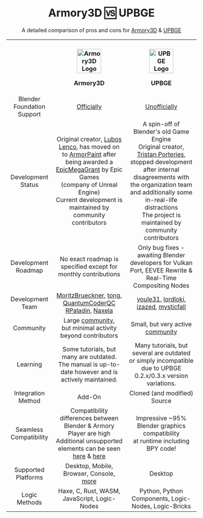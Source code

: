 <div align="center">
  <h1>Armory3D 🆚 UPBGE</h1>
  <p>A detailed comparison of pros and cons for <a href="https://www.armory3d.org">Armory3D</a> &amp; <a href="https://www.upbge.org">UPBGE</a></p>
</div>
<table align="center">
  <tr>
    <th>‎</th>
    <th>
      <br />
      <img src="https://avatars.githubusercontent.com/u/20436620?s=200&v=4" width=64 alt="Armory3D Logo" />
      <p>Armory3D</p>
    </th>
    <th>
      <br />
      <img src="https://avatars.githubusercontent.com/u/16006310?s=200&v=4" width=64 alt="UPBGE Logo" />
      <p>UPBGE</p>
    </th>
  </tr>
  <!-- Blender Foundation Support -->
  <tr align="center">
    <td>Blender Foundation Support</td>
    <td><a href="https://www.youtube.com/watch?v=EaMT6Nyu79w">Officially</a></td>
    <td><a href="https://www.youtube.com/watch?v=hS7iV3NfddI&start=512">Unofficially</a></td>
  </tr>
   <!-- Development Status -->
  <tr align="center">
    <td>Development Status</td>
    <td>Original creator, <a href="https://www.github.com/luboslenco">Lubos Lenco</a>, has moved on to <a href="https://www.armorpaint.org">ArmorPaint</a> after being awarded a <a href="https://www.youtube.com/watch?v=M1X2Qdz8QDc">EpicMegaGrant</a> by Epic Games<br />(company of Unreal Engine)<br />Current development is maintained by community contributors</td>
    <td>A spin-off of Blender's old Game Engine<br />Original creator, <a href="https://www.github.com/panzergame">Tristan Porteries</a>, stopped development after internal disagreements with the organization team and additionally some in-real-life distractions<br />The project is maintained by community contributors</td>
  </tr>
  <!-- Development Roadmap -->
  <tr align="center">
    <td>Development Roadmap</td>
    <td>No exact roadmap is specified except for monthly contributions</td>
    <td>Only bug fixes - awaiting Blender developers for Vulkan Port, EEVEE Rewrite & Real-Time Compositing Nodes</td>
  </tr>
  <!-- Development Team -->
  <tr align="center">
    <td>Development Team</td>
    <td><a href="https://www.github.com/MoritzBrueckner">MoritzBrueckner</a>, <a href="https://www.github.com/tong">tong</a>, <a href="https://www.github.com/QuantumCoderQC">QuantumCoderQC</a><br /><a href="https://www.github.com/rpaladin">RPaladin</a>, <a href="https://www.github.com/Naxela">Naxela</a></td>
      <td><a href="https://www.github.com/youle31">youle31</a>, <a href="https://www.github.com/lordloki">lordloki</a>, <a href="https://www.github.com/izazed">izazed</a>, <a href="https://www.github.com/mysticfall">mysticfall</a></td>
  </tr>
  <!-- Community -->
  <tr align="center">
    <td>Community</td>
    <td>Large <a href="https://discord.gg/axq6qWV">community</a>,<br />but minimal activity beyond contributors</td>
    <td>Small, but very active <a href="https://discord.gg/DsTJ8Ga">community</a></td>
  </tr>
  <!-- Learning -->
  <tr align="center">
    <td>Learning</td>
    <td>Some tutorials, but many are outdated.<br />The manual is up-to-date however and is actively maintained.</td>
    <td>Many tutorials, but several are outdated or simply incompatible due to UPBGE 0.2.x/0.3.x version variations.</td>
  </tr>
  <!-- Integration Method -->
  <tr align="center">
    <td>Integration Method</td>
    <td>Add-On</td>
    <td>Cloned (and modified) Source</td>
  </tr>
  <!-- Seamless Compatibility -->
  <tr align="center">
    <td>Seamless Compatibility</td>
    <td>Compatibility differences between Blender & Armory Player are high<br />Additional unsupported elements can be seen <a href="https://www.github.com/armory3d/armory/wiki/supported_nodes">here</a> & <a href="https://www.github.com/armory3d/armory/wiki/supported_particles">here</a></td>
    <td>Impressive ~95% Blender graphics compatibility<br />at runtime including BPY code!</td>
  </tr>
  <!-- Supported Platforms -->
  <tr align="center">
    <td>Supported Platforms</td>
    <td>Desktop, Mobile, Browser, Console, <a href="https://github.com/armory3d/armory/wiki">more</a></td>
    <td>Desktop</td>
  </tr>
  <!-- Logic Methods -->
  <tr align="center">
    <td>Logic Methods</td>
    <td>Haxe, C, Rust, WASM, JavaScript, Logic-Nodes</td>
    <td>Python, Python Components, Logic-Nodes, Logic-Bricks</td>
  </tr>
</table>
